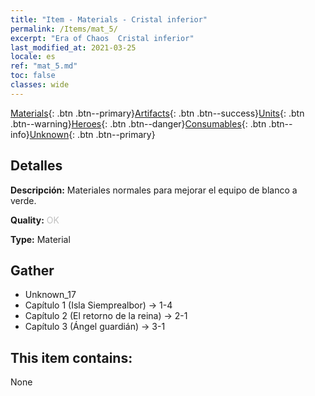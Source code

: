 ```yaml
---
title: "Item - Materials - Cristal inferior"
permalink: /Items/mat_5/
excerpt: "Era of Chaos  Cristal inferior"
last_modified_at: 2021-03-25
locale: es
ref: "mat_5.md"
toc: false
classes: wide
---
```

 [Materials](/es/Items/){: .btn .btn--primary}[Artifacts](/es/Items/Artifacts/){: .btn .btn--success}[Units](/es/Items/Units/){: .btn .btn--warning}[Heroes](/es/Items/Heroes/){: .btn .btn--danger}[Consumables](/es/Items/Consumables/){: .btn .btn--info}[Unknown](/es/Items/Unknown/){: .btn .btn--primary}

## Detalles
 **Descripción:** Materiales normales para mejorar el equipo de blanco a verde.

 **Quality:** <span style="color: #C0C0C0">OK</span>

 **Type:** Material

## Gather

*    Unknown_17 
*    Capítulo 1 (Isla Siemprealbor) -> 1-4 
*    Capítulo 2 (El retorno de la reina) -> 2-1 
*    Capítulo 3 (Ángel guardián) -> 3-1 

## This item contains:

  None


